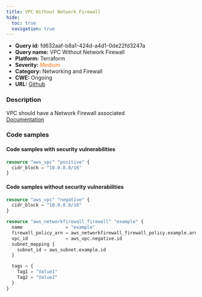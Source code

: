 ```yaml
---
title: VPC Without Network Firewall
hide:
  toc: true
  navigation: true
---
```


-   **Query id:** fd632aaf-b8a1-424d-a4d1-0de22fd3247a
-   **Query name:** VPC Without Network Firewall
-   **Platform:** Terraform
-   **Severity:** <span style="color:#ff7213">Medium</span>
-   **Category:** Networking and Firewall
-   **CWE:** Ongoing
-   **URL:** [Github](https://github.com/DataDog/kics/tree/master/assets/queries/terraform/aws/vpc_without_network_firewall)

### Description
VPC should have a Network Firewall associated<br>
[Documentation](https://registry.terraform.io/providers/hashicorp/aws/latest/docs/resources/networkfirewall_firewall#vpc_id)

### Code samples
#### Code samples with security vulnerabilities
```tf title="Positive test num. 1 - tf file" hl_lines="1"
resource "aws_vpc" "positive" {
  cidr_block = "10.0.0.0/16"
}

```


#### Code samples without security vulnerabilities
```tf title="Negative test num. 1 - tf file"
resource "aws_vpc" "negative" {
  cidr_block = "10.0.0.0/16"
}

resource "aws_networkfirewall_firewall" "example" {
  name                = "example"
  firewall_policy_arn = aws_networkfirewall_firewall_policy.example.arn
  vpc_id              = aws_vpc.negative.id
  subnet_mapping {
    subnet_id = aws_subnet.example.id
  }

  tags = {
    Tag1 = "Value1"
    Tag2 = "Value2"
  }
}

```

